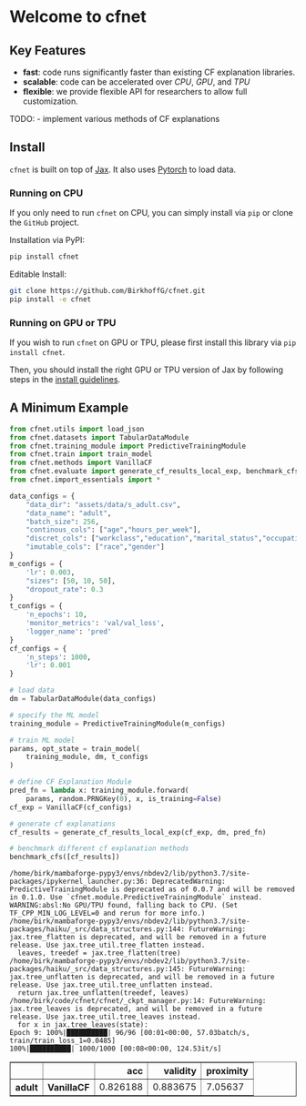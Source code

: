 Welcome to cfnet
================

<!-- WARNING: THIS FILE WAS AUTOGENERATED! DO NOT EDIT! -->

## Key Features

- **fast**: code runs significantly faster than existing CF explanation
  libraries.
- **scalable**: code can be accelerated over *CPU*, *GPU*, and *TPU*
- **flexible**: we provide flexible API for researchers to allow full
  customization.

TODO: - implement various methods of CF explanations

## Install

`cfnet` is built on top of
[Jax](https://jax.readthedocs.io/en/latest/index.html). It also uses
[Pytorch](https://pytorch.org/) to load data.

### Running on CPU

If you only need to run `cfnet` on CPU, you can simply install via `pip`
or clone the `GitHub` project.

Installation via PyPI:

``` bash
pip install cfnet
```

Editable Install:

``` bash
git clone https://github.com/BirkhoffG/cfnet.git
pip install -e cfnet
```

### Running on GPU or TPU

If you wish to run `cfnet` on GPU or TPU, please first install this
library via `pip install cfnet`.

Then, you should install the right GPU or TPU version of Jax by
following steps in the [install
guidelines](https://github.com/google/jax#installation).

## A Minimum Example

``` python
from cfnet.utils import load_json
from cfnet.datasets import TabularDataModule
from cfnet.training_module import PredictiveTrainingModule
from cfnet.train import train_model
from cfnet.methods import VanillaCF
from cfnet.evaluate import generate_cf_results_local_exp, benchmark_cfs
from cfnet.import_essentials import *

data_configs = {
    "data_dir": "assets/data/s_adult.csv",
    "data_name": "adult",
    "batch_size": 256,
    "continous_cols": ["age","hours_per_week"],
    "discret_cols": ["workclass","education","marital_status","occupation","race","gender"],
    "imutable_cols": ["race","gender"]
}
m_configs = {
    'lr': 0.003,
    "sizes": [50, 10, 50],
    "dropout_rate": 0.3
}
t_configs = {
    'n_epochs': 10,
    'monitor_metrics': 'val/val_loss',
    'logger_name': 'pred'
}
cf_configs = {
    'n_steps': 1000,
    'lr': 0.001
}

# load data
dm = TabularDataModule(data_configs)

# specify the ML model 
training_module = PredictiveTrainingModule(m_configs)

# train ML model
params, opt_state = train_model(
    training_module, dm, t_configs
)

# define CF Explanation Module
pred_fn = lambda x: training_module.forward(
    params, random.PRNGKey(0), x, is_training=False)
cf_exp = VanillaCF(cf_configs)

# generate cf explanations
cf_results = generate_cf_results_local_exp(cf_exp, dm, pred_fn)

# benchmark different cf explanation methods
benchmark_cfs([cf_results])
```

    /home/birk/mambaforge-pypy3/envs/nbdev2/lib/python3.7/site-packages/ipykernel_launcher.py:36: DeprecatedWarning: PredictiveTrainingModule is deprecated as of 0.0.7 and will be removed in 0.1.0. Use `cfnet.module.PredictiveTrainingModule` instead.
    WARNING:absl:No GPU/TPU found, falling back to CPU. (Set TF_CPP_MIN_LOG_LEVEL=0 and rerun for more info.)
    /home/birk/mambaforge-pypy3/envs/nbdev2/lib/python3.7/site-packages/haiku/_src/data_structures.py:144: FutureWarning: jax.tree_flatten is deprecated, and will be removed in a future release. Use jax.tree_util.tree_flatten instead.
      leaves, treedef = jax.tree_flatten(tree)
    /home/birk/mambaforge-pypy3/envs/nbdev2/lib/python3.7/site-packages/haiku/_src/data_structures.py:145: FutureWarning: jax.tree_unflatten is deprecated, and will be removed in a future release. Use jax.tree_util.tree_unflatten instead.
      return jax.tree_unflatten(treedef, leaves)
    /home/birk/code/cfnet/cfnet/_ckpt_manager.py:14: FutureWarning: jax.tree_leaves is deprecated, and will be removed in a future release. Use jax.tree_util.tree_leaves instead.
      for x in jax.tree_leaves(state):
    Epoch 9: 100%|██████████| 96/96 [00:01<00:00, 57.03batch/s, train/train_loss_1=0.0485]
    100%|██████████| 1000/1000 [00:08<00:00, 124.53it/s]

<div>
<style scoped>
    .dataframe tbody tr th:only-of-type {
        vertical-align: middle;
    }

    .dataframe tbody tr th {
        vertical-align: top;
    }

    .dataframe thead th {
        text-align: right;
    }
</style>
<table border="1" class="dataframe">
  <thead>
    <tr style="text-align: right;">
      <th></th>
      <th></th>
      <th>acc</th>
      <th>validity</th>
      <th>proximity</th>
    </tr>
  </thead>
  <tbody>
    <tr>
      <th>adult</th>
      <th>VanillaCF</th>
      <td>0.826188</td>
      <td>0.883675</td>
      <td>7.05637</td>
    </tr>
  </tbody>
</table>
</div>
